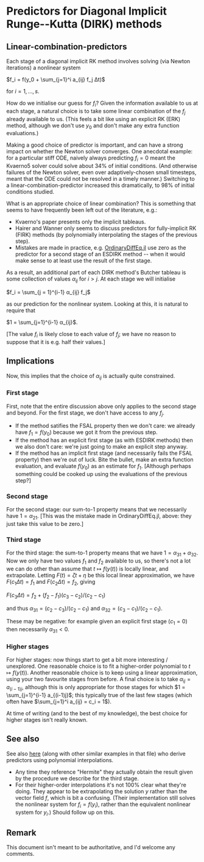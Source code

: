 # Predictors for Diagonal Implicit Runge--Kutta (DIRK) methods

## Linear-combination-predictors

Each stage of a diagonal implicit RK method involves solving (via Newton iterations) a nonlinear system

$f_i = f(y_0 + \sum_{j=1}^i a_{ij} f_j Δt)$

for $i = 1, \ldots, s$.

How do we initialise our guess for $f_i$? Given the information available to us at each stage, a natural choice is to take some linear combination of the $f_j$ already available to us. (This feels a bit like using an explicit RK (ERK) method, although we don't use $y_0$ and don't make any extra function evaluations.)

Making a good choice of predictor is important, and can have a strong impact on whether the Newton solver converges. One anecdotal example: for a particular stiff ODE, naively always predicting $f_i=0$ meant the Kvaerno5 solver could solve about 34% of initial conditions. (And otherwise failures of the Newton solver, even over adaptively-chosen small timesteps, meant that the ODE could not be resolved in a timely manner.) Switching to a linear-combination-predictor increased this dramatically, to 98% of initial conditions studied.

What is an appropriate choice of linear combination? This is something that seems to have frequently been left out of the literature, e.g.:

- Kvaerno's paper presents only the implicit tableaus.
- Hairer and Wanner only seems to discuss predictors for fully-implicit RK (FIRK) methods (by polynomially interpolating the stages of the previous step).
- Mistakes are made in practice, e.g. [OrdinaryDiffEq.jl](https://github.com/SciML/OrdinaryDiffEq.jl/blob/6fdc99fa4da79633e0161f0bb8aaff3f39cd39bc/src/perform_step/kencarp_kvaerno_perform_step.jl#L652) use zero as the predictor for a second stage of an ESDIRK method -- when it would make sense to at least use the result of the first stage.

As a result, an additional part of each DIRK method's Butcher tableau is some collection of values $α_{ij}$ for $i > j$. At each stage we will initialise

$f_i = \sum_{j = 1}^{i-1} α_{ij} f_j$

as our prediction for the nonlinear system. Looking at this, it is natural to require that

$1 = \sum_{j=1}^{i-1} α_{ij}$.

[The value $f_i$ is likely close to each value of $f_j$; we have no reason to suppose that it is e.g. half their values.]

## Implications

Now, this implies that the choice of $α_{ij}$ is actually quite constrained.

### First stage
First, note that the entire discussion above only applies to the second stage and beyond. For the first stage, we don't have access to any $f_j$.

- If the method satifies the FSAL property then we don't care: we already have $f_1 = f(y_0)$ because we got it from the previous step.
- If the method has an explicit first stage (as with ESDIRK methods) then we also don't care: we're just going to make an explicit step anyway.
- If the method has an implicit first stage (and necessarily fails the FSAL property) then we're out of luck. Bite the bullet, make an extra function evaluation, and evaluate $f(y_0)$ as an estimate for $f_1$. [Although perhaps something could be cooked up using the evaluations of the previous step?]

### Second stage
For the second stage: our sum-to-1 property means that we necessarily have $1 = α_{21}$. [This was the mistake made in OrdinaryDiffEq.jl, above: they just take this value to be zero.]

### Third stage
For the third stage: the sum-to-1 property means that we have $1 = α_{31} + α_{32}$. Now we only have two values $f_1$ and $f_2$ available to us, so there's not a lot we can do other than assume that $t \mapsto f(y(t))$ is locally linear, and extrapolate. Letting $F(t) = ζt + η$ be this local linear approximation, we have $F(c_1 Δt) = f_1$ and $F(c_2 Δt) = f_2$, giving

$F(c_3 Δt) = f_2 + (f_2 - f_1) (c_3 - c_2) / (c_2 - c_1)$

and thus $α_{31} = (c_2 - c_3) / (c_2 - c_1)$ and $α_{32} = (c_3 - c_1) / (c_2 - c_1)$.

These may be negative: for example given an explicit first stage ($c_1 = 0$) then necessarily $α_{31} < 0$.

### Higher stages
For higher stages: now things start to get a bit more interesting / unexplored. One reasonable choice is to fit a higher-order polynomial to $t \mapsto f(y(t))$. Another reasonable choice is to keep using a linear approximation, using your two favourite stages from before. A final choice is to take $α_{ij} = a_{(i-1)j}$, although this is only appropriate for those stages for which $1 = \sum_{j=1}^{i-1} a_{(i-1)j}$; this typically true of the last few stages (which often have $\sum_{j=1}^i a_{ij} = c_i = 1$).

At time of writing (and to the best of my knowledge), the best choice for higher stages isn't really known.

## See also
See also [here](https://github.com/SciML/OrdinaryDiffEq.jl/blob/6fdc99fa4da79633e0161f0bb8aaff3f39cd39bc/src/tableaus/sdirk_tableaus.jl#L1209) (along with other similar examples in that file) who derive predictors using polynomial interpolations.

- Any time they reference "Hermite" they actually obtain the result given by the procedure we describe for the third stage.
- For their higher-order interpolations it's not 100% clear what they're doing. They appear to be extrapolating the solution $y$ rather than the vector field $f$, which is bit a confusing. (Their implementation still solves the nonlinear system for $f_i = f(y_i)$, rather than the equivalent nonlinear system for $y_i$.) Should follow up on this.

## Remark

This document isn't meant to be authoritative, and I'd welcome any comments.

